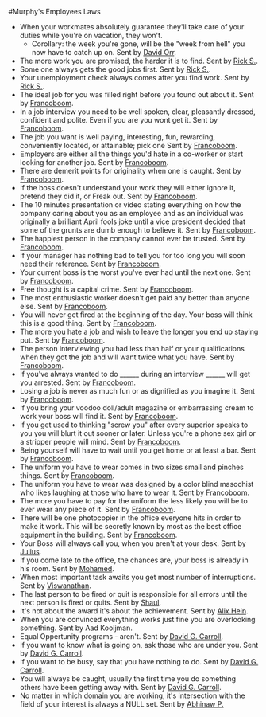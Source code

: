 #Murphy's Employees Laws
* When your workmates absolutely guarantee they'll take care of your duties while you're on vacation, they won't.
    * Corollary: the week you're gone, will be the "week from hell" you now have to catch up on. Sent by [David Orr](mailto:davidorr01@yahoo.com).
* The more work you are promised, the harder it is to find. Sent by [Rick S.](mailto:rls0812@yahoo.com).
* Some one always gets the good jobs first. Sent by [Rick S.](mailto:rls0812@yahoo.com).
* Your unemployment check always comes after you find work. Sent by [Rick S.](mailto:rls0812@yahoo.com).
* The ideal job for you was filled right before you found out about it. Sent by [Francoboom](mailto:francoboom@hotmail.com).
* In a job interview you need to be well spoken, clear, pleasantly dressed, confident and polite. Even if you are you wont get it. Sent by [Francoboom](mailto:francoboom@hotmail.com).
* The job you want is well paying, interesting, fun, rewarding, conveniently located, or attainable; pick one Sent by [Francoboom](mailto:francoboom@hotmail.com).
* Employers are either all the things you'd hate in a co-worker or start looking for another job. Sent by [Francoboom](mailto:francoboom@hotmail.com).
* There are demerit points for originality when one is caught. Sent by [Francoboom](mailto:francoboom@hotmail.com).
* If the boss doesn't understand your work they will either ignore it, pretend they did it, or Freak out. Sent by [Francoboom](mailto:francoboom@hotmail.com).
* The 10 minutes presentation or video stating everything on how the company caring about you as an employee and as an individual was originally a brilliant April fools joke until a vice president decided that some of the grunts are dumb enough to believe it. Sent by [Francoboom](mailto:francoboom@hotmail.com).
* The happiest person in the company cannot ever be trusted. Sent by [Francoboom](mailto:francoboom@hotmail.com).
* If your manager has nothing bad to tell you for too long you will soon need their reference. Sent by [Francoboom](mailto:francoboom@hotmail.com).
* Your current boss is the worst you've ever had until the next one. Sent by [Francoboom](mailto:francoboom@hotmail.com).
* Free thought is a capital crime. Sent by [Francoboom](mailto:francoboom@hotmail.com).
* The most enthusiastic worker doesn't get paid any better than anyone else. Sent by [Francoboom](mailto:francoboom@hotmail.com).
* You will never get fired at the beginning of the day. Your boss will think this is a good thing. Sent by [Francoboom](mailto:francoboom@hotmail.com).
* The more you hate a job and wish to leave the longer you end up staying put. Sent by [Francoboom](mailto:francoboom@hotmail.com).
* The person interviewing you had less than half or your qualifications when they got the job and will want twice what you have. Sent by [Francoboom](mailto:francoboom@hotmail.com).
* If you've always wanted to do ______ during an interview ______ will get you arrested. Sent by [Francoboom](mailto:francoboom@hotmail.com).
* Losing a job is never as much fun or as dignified as you imagine it. Sent by [Francoboom](mailto:francoboom@hotmail.com).
* If you bring your voodoo doll/adult magazine or embarrassing cream to work your boss will find it. Sent by [Francoboom](mailto:francoboom@hotmail.com).
* If you get used to thinking "screw you" after every superior speaks to you you will blurt it out sooner or later. Unless you're a phone sex girl or a stripper people will mind. Sent by [Francoboom](mailto:francoboom@hotmail.com).
* Being yourself will have to wait until you get home or at least a bar. Sent by [Francoboom](mailto:francoboom@hotmail.com).
* The uniform you have to wear comes in two sizes small and pinches things. Sent by [Francoboom](mailto:francoboom@hotmail.com).
* The uniform you have to wear was designed by a color blind masochist who likes laughing at those who have to wear it. Sent by [Francoboom](mailto:francoboom@hotmail.com).
* The more you have to pay for the uniform the less likely you will be to ever wear any piece of it. Sent by [Francoboom](mailto:francoboom@hotmail.com).
* There will be one photocopier in the office everyone hits in order to make it work. This will be secretly known by most as the best office equipment in the building. Sent by [Francoboom](mailto:francoboom@hotmail.com).
* Your Boss will always call you, when you aren't at your desk. Sent by [Julius](mailto:fatrash2@hotmail.com).
* If you come late to the office, the chances are, your boss is already in his room. Sent by [Mohamed](mailto:mohamedn@celcom.com.my).
* When most important task awaits you get most number of interruptions. Sent by [Viswanathan](mailto:asvisu@mailcity.com).
* The last person to be fired or quit is responsible for all errors until the next person is fired or quits. Sent by [Shaul](mailto:kirsch_shaul@hotmail.com).
* It's not about the award it's about the achievement. Sent by [Alix Hein](mailto:Chandler2180@hotmail.com).
* When you are convinced everything works just fine you are overlooking something. Sent by Aad Kooijman.
* Equal Oppertunity programs - aren't. Sent by [David G. Carroll](mailto:loki@endlessdreams.org).
* If you want to know what is going on, ask those who are under you. Sent by [David G. Carroll](mailto:loki@endlessdreams.org).
* If you want to be busy, say that you have nothing to do. Sent by [David G. Carroll](mailto:loki@endlessdreams.org).
* You will always be caught, usually the first time you do something others have been getting away with. Sent by [David G. Carroll](mailto:loki@endlessdreams.org).
* No matter in which domain you are working, it's intersection with the field of your interest is always a NULL set. Sent by [Abhinaw P.](mailto:abhinawp@sasken.com)
